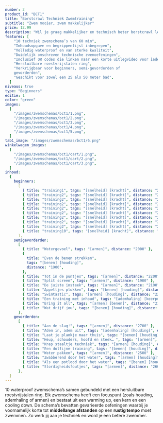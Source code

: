 ```yaml
---
number: 3
product_id: "BCT1"
title: "Borstcrawl Techniek Zwemtraining"
subtitle: "Zwem mooier, zwem makkelijker"
price: 12.99
description: "Wil je graag makkelijker en technisch beter borstcrawl leren zwemmen? Deze 10 gevarieerde zwemschema’s van 60 minuten bevatten technische zwemoefeningen die je helpen je slag te verbeteren! Volledig waterproof zodat jij er onbeperkt mee kunt zwemmen."
features: [
    "10 techniek zwemschema’s van 60 min",
    "Inhoudsopgave en begrippenlijst inbegrepen",
    "Volledig waterproof en van sterke kwaliteit",
    "Duidelijk omschreven technische zwemoefeningen",
    "Inclusief QR codes die linken naar een korte uitlegvideo voor iedere training",
    "Hersluitbare roestvrijstalen ring",
    "Verkrijgbaar voor beginners, semi-gevorderden of
    gevorderden",
    "Geschikt voor zowel een 25 als 50 meter bad",
  ]
niveaus: true
type: "Beginners"
editie: 1
color: "green"
images:
  [
    "/images/zwemschemas/bct1/1.png",
    "/images/zwemschemas/bct1/2.png",
    "/images/zwemschemas/bct1/3.png",
    "/images/zwemschemas/bct1/4.png",
    "/images/zwemschemas/bct1/5.png",
  ]
tab1_image: "/images/zwemschemas/bct1/6.png"
winkelwagen_images:
  [
    "/images/zwemschemas/bct1/cart/1.png",
    "/images/zwemschemas/bct1/cart/2.png",
    "/images/zwemschemas/bct1/cart/3.png",
  ]
inhoud:
  {
    beginners:
      [
        { title: "training1", tags: "[snelheid] [kracht]", distance: "2200" },
        { title: "training2", tags: "[snelheid] [kracht]", distance: "2200" },
        { title: "training2", tags: "[snelheid] [kracht]", distance: "2200" },
        { title: "training2", tags: "[snelheid] [kracht]", distance: "2200" },
        { title: "training2", tags: "[snelheid] [kracht]", distance: "2200" },
        { title: "training2", tags: "[snelheid] [kracht]", distance: "2200" },
        { title: "training2", tags: "[snelheid] [kracht]", distance: "2200" },
        { title: "training2", tags: "[snelheid] [kracht]", distance: "2200" },
        { title: "training2", tags: "[snelheid] [kracht]", distance: "2200" },
        { title: "training10", tags: "[snelheid] [kracht]", distance: "2200" },
      ],
    semigevorderden:
      [
        { title: "Watergevoel", tags: "[armen]", distance: "2000" },
        {
          title: "Even de benen strekken",
          tags: "[benen] [houding]",
          distance: "1900",
        },
        { title: "Tot in de puntjes", tags: "[armen]", distance: "2200" },
        { title: "Split screen", tags: "[armen]", distance: "1900" },
        { title: "De juiste insteek", tags: "[armen]", distance: "2100" },
        { title: "Appeltjes plukken", tags: "[benen] [houding]", distance: "1900" },
        { title: "Swimtastic", tags: "[armen] [houding]", distance: "2200" },
        { title: "Een training met inhoud", tags: "[ademhaling] [keerpunten]", distance: "1950" },
        { title: "Bring it all", tags: "[armen] [benen]", distance: "2100" },
        { title: "Wat drijf jou", tags: "[benen] [houding]", distance: "1800" },
      ],
    gevorderden:
      [
        { title: "Aan de slag!", tags: "[armen]", distance: "2700" },
        { title: "Adem in, adem uit", tags: "[ademhaling] [houding]", distance: "2600" },
        { title: "Laat je plankje maar thuis", tags: "[benen] [houding]", distance: "2400" },
        { title: "Heup, schouders, hoofd en steek… ", tags: "[armen]", distance: "2800" },
        { title: "Knap staaltje techniek", tags: "[armen] [houding]", distance: "2700" },
        { title: "Een dolfijne training", tags: "[benen] [houding]", distance: "2800" },
        { title: "Water pakken", tags: "[armen]", distance: "2500" },
        { title: "Zwabberend door het water", tags: "[armen] [houding]", distance: "2600" },
        { title: "Als een potlood door het water", tags: "[benen] [houding] [landtraining]", distance: "2100" },
        { title: "Slordigheidsfoutjes", tags: "[armen]", distance: "2600" },
      ],
  }
---
```


10 waterproof zwemschema’s samen gebundeld met een hersluitbare roestvrijstalen ring. Elk zwemschema heeft een focuspunt (zoals houding, ademhaling of armen) en bestaat uit een warming up, een kern en een cooling down. De schema’s bevatten gevarieerde oefeningen waarbij je voornamelijk korte tot **middellange afstanden** op een **rustig tempo** moet zwemmen. Zo werk jij aan je techniek en word je een betere zwemmer.
